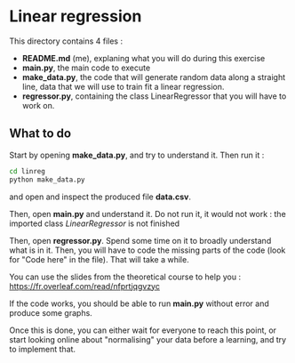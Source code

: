  # Linear regression

This directory contains 4 files : 
* **README.md** (me), explaning what you will do during this exercise
* **main.py**, the main code to execute
* **make_data.py**, the code that will generate random data along a straight line, data that we will
  use to train fit a linear regression.
* **regressor.py**, containing the class LinearRegressor that you will have to work on.

## What to do

Start by opening **make_data.py**, and try to understand it. Then run it :

```bash
cd linreg
python make_data.py
```
and open and inspect the produced file **data.csv**.

Then, open **main.py** and understand it. Do not run it, it would not work : the imported class *LinearRegressor*
is not finished

Then, open **regressor.py**. Spend some time on it to broadly understand what is in it. Then, you will
have to code the missing parts of the code (look for "Code here" in the file). That will take a while.

You can use the slides from the theoretical course to help you : https://fr.overleaf.com/read/nfprtjqgvzyc

If the code works, you should be able to run **main.py** without error and produce some graphs. 

Once this is done, you can either wait for everyone to reach this point, or start looking online about "normalising"
your data before a learning, and try to implement that.